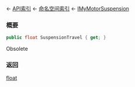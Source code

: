 ← [API索引](Api-Index) ← [命名空间索引](Namespace-Index) ← [IMyMotorSuspension](Sandbox.ModAPI.Ingame.IMyMotorSuspension)

### 概要

```csharp
public float SuspensionTravel { get; }
```

Obsolete

### 返回

[float](https://docs.microsoft.com/en-us/dotnet/api/System.Single?view=netframework-4.6)

